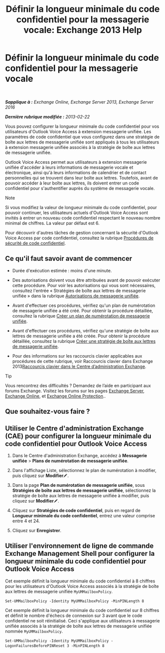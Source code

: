 ﻿---
title: 'Définir la longueur minimale du code confidentiel pour la messagerie vocale: Exchange 2013 Help'
TOCTitle: Définir la longueur minimale du code confidentiel pour la messagerie vocale
ms:assetid: b2ecab54-42e6-45af-8322-615cc1f68dd9
ms:mtpsurl: https://technet.microsoft.com/fr-fr/library/Bb124271(v=EXCHG.150)
ms:contentKeyID: 50555478
ms.date: 05/23/2018
mtps_version: v=EXCHG.150
ms.translationtype: MT
---

# Définir la longueur minimale du code confidentiel pour la messagerie vocale

 

_**Sapplique à :** Exchange Online, Exchange Server 2013, Exchange Server 2016_

_**Dernière rubrique modifiée :** 2013-02-22_

Vous pouvez configurer la longueur minimale du code confidentiel pour vos utilisateurs d'Outlook Voice Access à extension messagerie unifiée. Les paramètres de code confidentiel que vous configurez dans une stratégie de boîte aux lettres de messagerie unifiée sont appliqués à tous les utilisateurs à extension messagerie unifiée associés à la stratégie de boîte aux lettres de messagerie unifiée.

Outlook Voice Access permet aux utilisateurs à extension messagerie unifiée d'accéder à leurs informations de messagerie vocale et électronique, ainsi qu'à leurs informations de calendrier et de contact personnelles qui se trouvent dans leur boîte aux lettres. Toutefois, avant de pouvoir accéder à leur boîte aux lettres, ils doivent entrer un code confidentiel pour s'authentifier auprès du système de messagerie vocale.

> [!NOTE]
> Si vous modifiez la valeur de longueur minimale du code confidentiel, pour pouvoir continuer, les utilisateurs actuels d'Outlook Voice Access sont invités à entrer un nouveau code confidentiel respectant le nouveau nombre minimal de chiffres. La valeur par défaut est 6.


Pour découvrir d'autres tâches de gestion concernant la sécurité d'Outlook Voice Access par code confidentiel, consultez la rubrique [Procédures de sécurité de code confidentiel](pin-security-procedures-exchange-2013-help.md).

## Ce qu'il faut savoir avant de commencer

  - Durée d'exécution estimée : moins d'une minute.

  - Des autorisations doivent vous être attribuées avant de pouvoir exécuter cette procédure. Pour voir les autorisations qui vous sont nécessaires, consultez l'entrée « Stratégies de boîte aux lettres de messagerie unifiée » dans la rubrique [Autorisations de messagerie unifiée](unified-messaging-permissions-exchange-2013-help.md).

  - Avant d'effectuer ces procédures, vérifiez qu'un plan de numérotation de messagerie unifiée a été créé. Pour obtenir la procédure détaillée, consultez la rubrique [Créer un plan de numérotation de messagerie unifiée](create-a-um-dial-plan-exchange-2013-help.md).

  - Avant d'effectuer ces procédures, vérifiez qu'une stratégie de boîte aux lettres de messagerie unifiée a été créée. Pour obtenir la procédure détaillée, consultez la rubrique [Créer une stratégie de boîte aux lettres de messagerie unifiée](create-a-um-mailbox-policy-exchange-2013-help.md).

  - Pour des informations sur les raccourcis clavier applicables aux procédures de cette rubrique, voir Raccourcis clavier dans Exchange 2013[Raccourcis clavier dans le Centre d’administration Exchange](keyboard-shortcuts-in-the-exchange-admin-center-exchange-online-protection-help.md).

> [!TIP]
> Vous rencontrez des difficultés ? Demandez de l’aide en participant aux forums Exchange. Visitez les forums sur les pages <a href="https://go.microsoft.com/fwlink/p/?linkid=60612">Exchange Server</a>, <a href="https://go.microsoft.com/fwlink/p/?linkid=267542">Exchange Online</a>, et <a href="https://go.microsoft.com/fwlink/p/?linkid=285351">Exchange Online Protection</a>..


## Que souhaitez-vous faire ?

## Utiliser le Centre d'administration Exchange (CAE) pour configurer la longueur minimale du code confidentiel pour Outlook Voice Access

1.  Dans le Centre d'administration Exchange, accédez à **Messagerie unifiée** \> **Plans de numérotation de messagerie unifiée**.

2.  Dans l'affichage Liste, sélectionnez le plan de numérotation à modifier, puis cliquez sur **Modifier**![Icône Modifier](images/Bb124582.6f53ccb2-1f13-4c02-bea0-30690e6ea71d(EXCHG.150).gif "Icône Modifier").

3.  Dans la page **Plan de numérotation de messagerie unifiée**, sous **Stratégies de boîte aux lettres de messagerie unifiée**, sélectionnez la stratégie de boîte aux lettres de messagerie unifiée à modifier, puis cliquez sur **Modifier**![Icône Modifier](images/Bb124582.6f53ccb2-1f13-4c02-bea0-30690e6ea71d(EXCHG.150).gif "Icône Modifier").

4.  Cliquez sur **Stratégies de code confidentiel**, puis en regard de **Longueur minimale du code confidentiel**, entrez une valeur comprise entre 4 et 24.

5.  Cliquez sur **Enregistrer**.

## Utiliser l'environnement de ligne de commande Exchange Management Shell pour configurer la longueur minimale du code confidentiel pour Outlook Voice Access

Cet exemple définit la longueur minimale du code confidentiel à 8 chiffres pour les utilisateurs d'Outlook Voice Access associés à la stratégie de boîte aux lettres de messagerie unifiée `MyUMMailboxPolicy`.

    Set-UMMailboxPolicy -Identity MyUMMailboxPolicy -MinPINLength 8

Cet exemple définit la longueur minimale du code confidentiel sur 8 chiffres et définit le nombre d'échecs de connexion sur 3 avant que le code confidentiel ne soit réinitialisé. Ceci s'applique aux utilisateurs à messagerie unifiée associés à la stratégie de boîte aux lettres de messagerie unifiée nommée `MyUMMailboxPolicy`.

    Set-UMMailboxPolicy -Identity MyUMMailboxPolicy -LogonFailuresBeforePINReset 3 -MinPINLength 8

